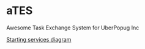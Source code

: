 # aTES
Awesome Task Exchange System for UberPopug Inc

[Starting services diagram](https://miro.com/app/board/o9J_lorMuso=/)
